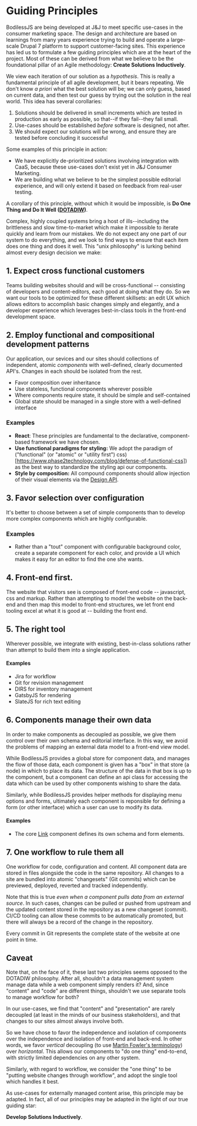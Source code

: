# Guiding Principles

BodilessJS are being developed at J&J to
meet specific use-cases in the consumer marketing space. The design and
architecture are based on learnings from many years experience trying to build
and operate a large-scale Drupal 7 platform to support customer-facing sites. This
experience has led us to formulate a few guiding principles which are at the heart
of the project. Most of these can be derived from what we believe to be the
foundational pillar of an Agile methodology: **Create Solutions Inductively**.

We view each iteration of our solution as a *hypothesis*. This is really a
fundamental principle of all agile development, but it bears repeating. We don't
know *a priori* what the best solution will be; we can only guess, based on
current data, and then test our guess by trying out the solution in the real
world. This idea has several corollaries:

1. Solutions should be delivered in small increments which are tested in
   production as early as possible, so that--if they fail--they fail small.
2. Use-cases should be established *before* software is designed, not after.
3. We should expect our solutions will be wrong, and ensure they are tested before
   concluding it successful

Some examples of this principle in action:
- We have explicitly de-prioritized solutions involving integration with CaaS,
  because these use-cases don't exist yet in J&J Consumer Marketing.
- We are building what we believe to be the simplest possible editorial
  experience, and will only extend it based on feedback from real-user testing.

A corollary of this principle, without which it would be impossible,
is **Do One Thing and Do It Well ([DOTADIW](http://dotadiw.com/))**.

Complex, highly coupled systems bring a host of ills--including the brittleness
and slow time-to-market which make it impossible to iterate quickly and learn
from our mistakes. We do not expect any one part of our system to do everything,
and we look to find ways to ensure that each item does one thing and does it
well. This "unix philosophy" is lurking behind almost every design decision we
make:

## 1. Expect cross functional customers
Teams building websites should and will be cross-functional -- consisting of
developers and content-editors, each good at doing what they do. So we want our
tools to be optimized for these different skillsets:  an edit UX which allows
editors to accomplish basic changes simply and elegantly, and a developer
experience which leverages best-in-class tools in the front-end development space.

## 2. Employ functional and compositional development patterns
Our application, our sevices and our sites should collections of independent,
atomic *components* with well-defined, clearly documented API's. Changes
in each should be isolated from the rest.
- Favor composition over inheritance
- Use stateless, functional components wherever possible
- Where components require state, it should be simple and self-contained
- Global state should be managed in a single store with a well-defined interface

### Examples
- **React**: These principles are fundamental to the declarative, component-based
  framework we have chosen.
- **Use functional paradigms for styling:** We adopt the paradigm of
  ("functional" (or "atomic" or "utility first") css)[https://www.phase2technology.com/blog/defense-of-functional-css])
  as the best way to standardize the styling api our components.
- **Style by composition:** All compound components should allow injection of
  their visual elements via the [Design API](../Development/Architecture/FClasses).

## 3. Favor selection over configuration
It's better to choose between a set of simple components than to develop more
complex components which are highly configurable.

### Examples
- Rather than a "tout" component with configurable background color, create a
  separate component for each color, and provide a UI which makes it easy for
  an editor to find the one she wants.

## 4. Front-end first.
The website that visitors see is composed of front-end code -- javascript, css
and markup. Rather than attempting to model the website on the back-end and then
map this model to front-end structures, we let front end tooling excel at what
it is good at -- building the front end.

## 5. The right tool
Wherever possible, we integrate with existing, best-in-class solutions rather
than attempt to build them into a single application.

#### Examples
- Jira for workflow
- Git for revision management
- DIRS for inventory management
- GatsbyJS for rendering
- SlateJS for rich text editing

## 6. Components manage their own data
In order to make components as decoupled as possible, we give them control
over their own schema and editorial interface.  In this way, we avoid the
problems of mapping an external data model to a front-end view model.

While BodilessJS provides a global store for component data, and manages the
flow of those data, each component is given has a "box" in that store (a node)
in which to place its data. The structure of the data in that box is up to the
component, but a component can define an api class for accessing the data which
can be used by other components wishing to share the data.

Similarly, while BodilessJS provides helper methods for displaying menu options
and forms, ultimately each component is reponsible for defining a form (or
other interface) which a user can use to modify its data.

#### Examples
- The core [Link](../../../Components/Link) component defines
  its own schema and form elements.

## 7. One workflow to rule them all
One workflow for code, configuration and content. All component data are stored
in files alongside the code in the same repository. All changes to a site are
bundled into atomic "changesets" (Git commits) which can be previewed, deployed,
reverted and tracked independently. 

Note that this is true *even when a component pulls data from an external
source*. In such cases, changes can be pulled or pushed from upstream and the
updated content stored in the repository as a new changeset (commit). CI/CD
tooling can allow these commits to be automatically promoted, but there will
always be a record of the change in the repository.

Every commit in Git represents the complete state of the website at one point
in time.

## Caveat

Note that, on the face of it, these last two principles seems opposed to the
DOTADIW philosophy. After all, shouldn't a data management system manage data
while a web component simply renders it? And, since "content" and "code" are
different things, shouldn't we use separate tools to manage workflow for both?

In our use-cases, we find that "content" and "presentation" are rarely
decoupled (at least in the minds of our business stakeholders), and that
changes to our sites almost always involve both.

So we have chose to favor the independence and isolation of components over the
independence and isolation of front-end and back-end. In other words, we favor
*vertical* decoupling (to use
[Martin Fowler's terminology](https://martinfowler.com/articles/break-monolith-into-microservices.html#DecoupleVerticallyAndReleaseTheDataEarly))
over *horizontal*. This allows our components to "do one thing" end-to-end,
with strictly limited dependencies on any other system.

Similarly, with regard to workflow, we consider the "one thing"
to be "putting website changes through workflow", and adopt the single tool
which handles it best.

As use-cases for externally managed content arise, this principle may be
adapted.  In fact, all of our principles may be adapted in the light of
our true guiding star:

**Develop Solutions Inductively**.
